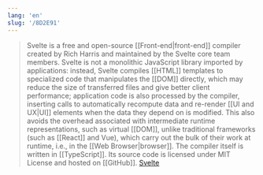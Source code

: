 ```yaml
---
lang: 'en'
slug: '/8D2E91'
---
```


> Svelte is a free and open-source [[Front-end|front-end]] compiler created by Rich Harris and maintained by the Svelte core team members. Svelte is not a monolithic JavaScript library imported by applications: instead, Svelte compiles [[HTML]] templates to specialized code that manipulates the [[DOM]] directly, which may reduce the size of transferred files and give better client performance; application code is also processed by the compiler, inserting calls to automatically recompute data and re-render [[UI and UX|UI]] elements when the data they depend on is modified. This also avoids the overhead associated with intermediate runtime representations, such as virtual [[DOM]], unlike traditional frameworks (such as [[React]] and Vue), which carry out the bulk of their work at runtime, i.e., in the [[Web Browser|browser]]. The compiler itself is written in [[TypeScript]]. Its source code is licensed under MIT License and hosted on [[GitHub]]. [Svelte](https://en.wikipedia.org/wiki/Svelte)
